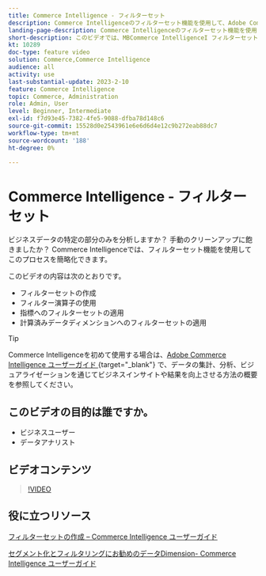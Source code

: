 ```yaml
---
title: Commerce Intelligence - フィルターセット
description: Commerce Intelligenceのフィルターセット機能を使用して、Adobe CommerceとMagento Open Sourceのビジネスデータレポートを簡単にする方法を説明します。
landing-page-description: Commerce Intelligenceのフィルターセット機能を使用してビジネスデータレポートをシンプル化する方法については、このビデオをご覧ください。
short-description: このビデオでは、MBCommerce IntelligenceI フィルターセット機能を使用してビジネスデータレポートを簡素化する方法を説明します。
kt: 10289
doc-type: feature video
solution: Commerce,Commerce Intelligence
audience: all
activity: use
last-substantial-update: 2023-2-10
feature: Commerce Intelligence
topic: Commerce, Administration
role: Admin, User
level: Beginner, Intermediate
exl-id: f7d93e45-7382-4fe5-9088-dfba78d148c6
source-git-commit: 15528d0e2543961e6e6d6d4e12c9b272eab88dc7
workflow-type: tm+mt
source-wordcount: '188'
ht-degree: 0%

---
```


# Commerce Intelligence - フィルターセット

ビジネスデータの特定の部分のみを分析しますか？ 手動のクリーンアップに飽きましたか？ Commerce Intelligenceでは、フィルターセット機能を使用してこのプロセスを簡略化できます。

このビデオの内容は次のとおりです。

- フィルターセットの作成
- フィルター演算子の使用
- 指標へのフィルターセットの適用
- 計算済みデータディメンションへのフィルターセットの適用

>[!TIP]
>
>Commerce Intelligenceを初めて使用する場合は、[Adobe Commerce Intelligence ユーザーガイド ](https://experienceleague.adobe.com/docs/commerce-business-intelligence/mbi/guide-overview.html){target="_blank"} で、データの集計、分析、ビジュアライゼーションを通じてビジネスインサイトや結果を向上させる方法の概要を参照してください。

## このビデオの目的は誰ですか。

- ビジネスユーザー
- データアナリスト

## ビデオコンテンツ

>[!VIDEO](https://video.tv.adobe.com/v/342408?quality=12&learn=on)

## 役に立つリソース

[ フィルターセットの作成 – Commerce Intelligence ユーザーガイド ](https://experienceleague.adobe.com/docs/commerce-business-intelligence/mbi/build/reports/ess-manage-data-filters.html)

[ セグメント化とフィルタリングにお勧めのデータDimension- Commerce Intelligence ユーザーガイド ](https://experienceleague.adobe.com/docs/commerce-business-intelligence/mbi/best-practices/data/segment-filter.html)

